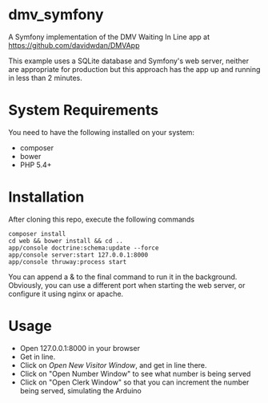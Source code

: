 dmv_symfony
===========

A Symfony implementation of the DMV Waiting In Line app at https://github.com/davidwdan/DMVApp

This example uses a SQLite database and Symfony's web server, neither are appropriate for production but this approach
has the app up and running in less than 2 minutes.

System Requirements
===================

You need to have the following installed on your system:

* composer
* bower
* PHP 5.4+

Installation
============

After cloning this repo, execute the following commands

    composer install
    cd web && bower install && cd ..
    app/console doctrine:schema:update --force
    app/console server:start 127.0.0.1:8000
    app/console thruway:process start
    
You can append a & to the final command to run it in the background.  Obviously, you can use a different port when 
starting the web server, or configure it using nginx or apache.


Usage
=====

* Open 127.0.0.1:8000 in your browser
* Get in line.
* Click on *Open New Visitor Window*, and get in line there.
* Click on "Open Number Window" to see what number is being served
* Click on "Open Clerk Window" so that you can increment the number being served, simulating the Arduino



    
    
